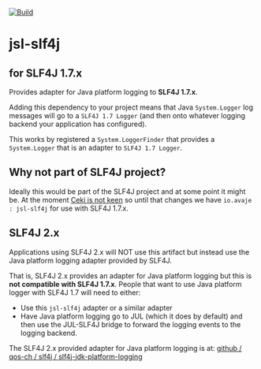 [![Build](https://github.com/avaje/slf4j-jdk-platform-logging/actions/workflows/build.yml/badge.svg)](https://github.com/avaje/slf4j-jdk-platform-logging/actions/workflows/build.yml)

# jsl-slf4j

## for SLF4J 1.7.x

Provides adapter for Java platform logging to **SLF4J 1.7.x**.

Adding this dependency to your project means that Java `System.Logger`
log messages will go to a `SLF4J 1.7 Logger` (and then onto whatever logging
backend your application has configured).

This works by registered a `System.LoggerFinder` that provides a `System.Logger`
that is an adapter to `SLF4J 1.7 Logger`.

## Why not part of SLF4J project?

Ideally this would be part of the SLF4J project and at some point it might be.
At the moment [Ceki is not keen](https://twitter.com/ceki/status/1483198536107839492)
so until that changes we have `io.avaje : jsl-slf4j` for use with SLF4J 1.7.x.


## SLF4J 2.x

Applications using SLF4J 2.x will NOT use this artifact but instead use the
Java platform logging adapter provided by SLF4J.

That is, SLF4J 2.x provides an adapter for Java platform logging but
this is **not compatible with SLF4J 1.7.x**. People that want to use Java
platform logger with SLF4J 1.7 will need to either:
- Use this `jsl-slf4j` adapter or a similar adapter
- Have Java platform logging go to JUL (which it does by default)
  and then use the JUL-SLF4J bridge to forward the logging events to the
  logging backend.

The SLF4J 2.x provided adapter for Java platform logging is at:
[github / qos-ch / slf4j / slf4j-jdk-platform-logging](https://github.com/qos-ch/slf4j/tree/master/slf4j-jdk-platform-logging)
